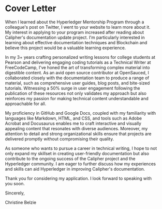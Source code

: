 # Cover Letter

When I learned about the Hyperledger Mentorship Program through a colleague's post on Twitter, I went to your website to learn more about it. My interest in applying to your program increased after reading about Calipher's documentation update project.  I'm particularly interested in learning about effective documentation techniques and Blockchain and believe this project would be a valuable learning experience.

In my 3+ years crafting personalized writing lessons for college students at Pearson and delivering engaging coding tutorials as a Technical Writer at FreeCodeCamp, I've honed the art of transforming complex material into digestible content.  As an avid open source contributor at OpenSauced, I collaborated closely with the documentation team to produce a range of material, such as comprehensive user guides, blog posts, and bite-sized tutorials. Witnessing a 50% surge in user engagement following the publication of these resources not only validates my approach but also reinforces my passion for making technical content understandable and approachable for all.

My proficiency in GitHub and Google Docs, coupled with my familiarity with languages like Markdown, HTML, and CSS, and tools such as Adobe Acrobat and Docusaurus enables me to craft interactive and visually appealing content that resonates with diverse audiences. Moreover, my attention to detail and strong organizational skills ensure that projects are delivered promptly without compromising their quality.

As someone who wants to pursue a career in technical writing, I hope to not only expand my skillset in creating user-friendly documentation but also contribute to the ongoing success of the Calipher project and the Hyperledger community. I am eager to further discuss how my experiences and skills can aid Hyperledger in improving Calipher's documentation.

Thank you for considering my application. I look forward to speaking with you soon.

Sincerely,

Christine Belzie
